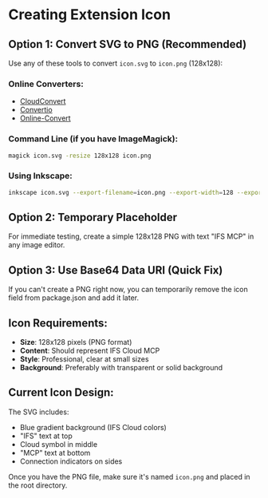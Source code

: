 # Creating Extension Icon

## Option 1: Convert SVG to PNG (Recommended)

Use any of these tools to convert `icon.svg` to `icon.png` (128x128):

### Online Converters:
- [CloudConvert](https://cloudconvert.com/svg-to-png)
- [Convertio](https://convertio.co/svg-png/)
- [Online-Convert](https://image.online-convert.com/convert-to-png)

### Command Line (if you have ImageMagick):
```bash
magick icon.svg -resize 128x128 icon.png
```

### Using Inkscape:
```bash
inkscape icon.svg --export-filename=icon.png --export-width=128 --export-height=128
```

## Option 2: Temporary Placeholder

For immediate testing, create a simple 128x128 PNG with text "IFS MCP" in any image editor.

## Option 3: Use Base64 Data URI (Quick Fix)

If you can't create a PNG right now, you can temporarily remove the icon field from package.json and add it later.

## Icon Requirements:

- **Size**: 128x128 pixels (PNG format)
- **Content**: Should represent IFS Cloud MCP
- **Style**: Professional, clear at small sizes
- **Background**: Preferably with transparent or solid background

## Current Icon Design:

The SVG includes:
- Blue gradient background (IFS Cloud colors)
- "IFS" text at top
- Cloud symbol in middle
- "MCP" text at bottom
- Connection indicators on sides

Once you have the PNG file, make sure it's named `icon.png` and placed in the root directory.
